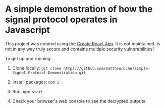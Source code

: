 # A simple demonstration of how the signal protocol operates in Javascript

This project was created using the [Create React App](https://github.com/facebookincubator/create-react-app). It is not maintained, is not in any way truly secure and contains multiple security vulnerabilities!

To get up and running:

1) Clone locally: `git clone https://github.com/matthewroche/Simple-Signal-Protocol-Demonstration.git`

2) Install packages: `npm i`

3) Run: `npm start`

4) Check your browser's web console to see the decrypted outputs
